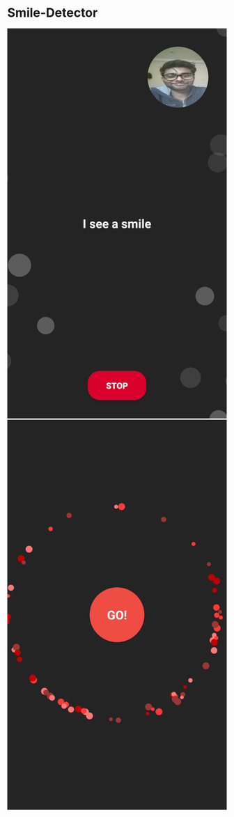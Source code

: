 # Smile-Detector
![Scren shots](/app/sample-orai-two.png?raw=true "One")
![Scren shots](/app/sample-orai.png?raw=true "One")
